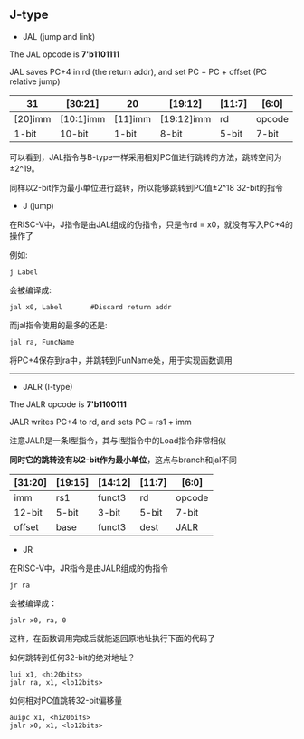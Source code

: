 ## J-type



- JAL (jump and link)

The JAL opcode is **7'b1101111**

JAL saves PC+4 in rd (the return addr), and set PC = PC + offset (PC relative jump)

| 31      | [30:21]   | 20      | [19:12]    | [11:7] | [6:0]  |
| ------- | --------- | ------- | ---------- | ------ | ------ |
| [20]imm | [10:1]imm | [11]imm | [19:12]imm | rd     | opcode |
| 1-bit   | 10-bit    | 1-bit   | 8-bit      | 5-bit  | 7-bit  |

可以看到，JAL指令与B-type一样采用相对PC值进行跳转的方法，跳转空间为±2^19。

同样以2-bit作为最小单位进行跳转，所以能够跳转到PC值±2^18 32-bit的指令

- J (jump)

在RISC-V中，J指令是由JAL组成的伪指令，只是令rd = x0，就没有写入PC+4的操作了

例如:

```assembly
j Label
```

会被编译成:

```assembly
jal x0, Label		#Discard return addr
```

而jal指令使用的最多的还是:

```assembly
jal ra, FuncName
```

将PC+4保存到ra中，并跳转到FunName处，用于实现函数调用

---

- JALR (I-type)

The JALR opcode is **7'b1100111**

JALR writes PC+4 to rd, and sets PC = rs1 + imm

注意JALR是一条I型指令，其与I型指令中的Load指令非常相似

**同时它的跳转没有以2-bit作为最小单位**，这点与branch和jal不同

| [31:20] | [19:15] | [14:12] | [11:7] | [6:0]  |
| ------- | ------- | ------- | ------ | ------ |
| imm     | rs1     | funct3  | rd     | opcode |
| 12-bit  | 5-bit   | 3-bit   | 5-bit  | 7-bit  |
| offset  | base    | funct3  | dest   | JALR   |

- JR

在RISC-V中，JR指令是由JALR组成的伪指令

```assembly
jr ra
```

会被编译成：

```assembly
jalr x0, ra, 0
```

这样，在函数调用完成后就能返回原地址执行下面的代码了

如何跳转到任何32-bit的绝对地址？

```assembly
lui x1, <hi20bits>
jalr ra, x1, <lo12bits>
```

如何相对PC值跳转32-bit偏移量

```assembly
auipc x1, <hi20bits>
jalr x0, x1, <lo12bits>
```

